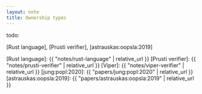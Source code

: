 ```yaml
---
layout: note
title: Ownership types
---
```


todo:

[Rust language],
[Prusti verifier],
[astrauskas:oopsla:2019]

[Rust language]: {{ "notes/rust-language" | relative_url }}
[Prusti verifier]: {{ "notes/prusti-verifier" | relative_url }}
[Viper]: {{ "notes/viper-verifier" | relative_url }}
[jung:popl:2020]: {{ "papers/jung:popl:2020" | relative_url }}
[astrauskas:oopsla:2019]: {{ "papers/astrauskas:oopsla:2019" | relative_url }}
